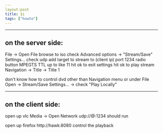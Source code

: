```yaml
---
layout:post
title: $i
tags: ["howto"]
---
```



---------------------
on the server side:
---------------------

File -> Open File
browse to iso
check Advanced options -> "Stream/Save"
Settings...
check udp
add target to stream to (client ip)
port 1234
radio button MPEGTS
TTL up to like 11
hit ok to exit settings
hit ok to play stream
Navigation -> Title -> Title 1

don't know how to control dvd
other than Navigation menu or under File Open -> Stream/Save Settings... -> check "Play Locally"



---------------------
on the client side:
---------------------

open up vlc
Media -> Open Network
udp://@:1234
should run

open up firefox
http://hawk:8080
control the playback

